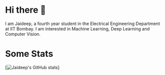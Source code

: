 # Hi there 👋
I am Jaideep, a fourth year student in the Electrical Engineering Department at IIT Bombay. I am interested in Machine Learning, Deep Learning and Computer Vision.

# Some Stats
[![Jaideep's GitHub stats](https://github-readme-stats.vercel.app/api?username=jaideepk3&show_icons=true&theme=dracula)]

<!--
**jaideepk3/jaideepk3** is a ✨ _special_ ✨ repository because its `README.md` (this file) appears on your GitHub profile.

Here are some ideas to get you started:

- 🔭 I’m currently working on ...
- 🌱 I’m currently learning ...
- 👯 I’m looking to collaborate on ...
- 🤔 I’m looking for help with ...
- 💬 Ask me about ...
- 📫 How to reach me: ...
- 😄 Pronouns: ...
- ⚡ Fun fact: ...
-->
